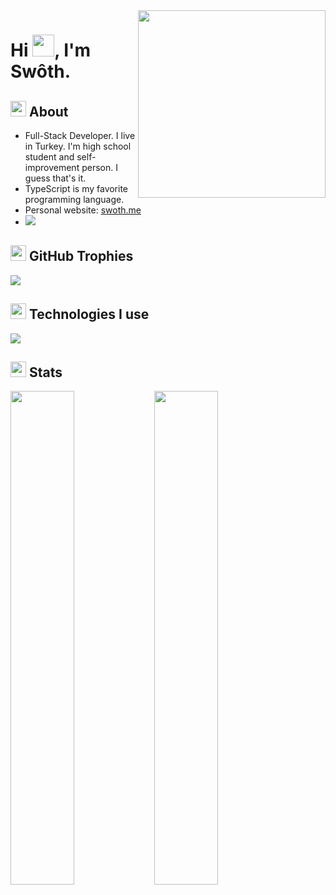 

<img width="300" align="right" src="https://i.ibb.co/FDrdkJ9/IMG-4578.png" />

<h1>Hi <img width="35" src="https://emojipedia-us.s3.dualstack.us-west-1.amazonaws.com/thumbs/120/apple/325/waving-hand_light-skin-tone_1f44b-1f3fb_1f3fb.png" />, I'm Swôth.</h1>

<h2><img width="25" src="https://emojipedia-us.s3.dualstack.us-west-1.amazonaws.com/thumbs/120/apple/325/magnifying-glass-tilted-right_1f50e.png" /> About</h2>

- Full-Stack Developer. I live in Turkey. I'm high school <br/> student and self-improvement person. I guess that's it.
- TypeScript is my favorite programming language.
- Personal website: [swoth.me](https://swoth.me)
- ![](https://komarev.com/ghpvc/?username=swothh&style=for-the-badge)

<h2 width="100%"><img width="25" src="https://emojipedia-us.s3.dualstack.us-west-1.amazonaws.com/thumbs/120/apple/325/trophy_1f3c6.png" /> GitHub Trophies</h2>
<img src="https://github-profile-trophy.vercel.app/?username=swothh&theme=darkhub&no-frame=true&margin-w=15&margin-h=15" />

<h2 width="100%"><img width="25" src="https://emojipedia-us.s3.dualstack.us-west-1.amazonaws.com/thumbs/120/apple/325/gear_2699-fe0f.png" /> Technologies I use</h2>
<img src="https://skillicons.dev/icons?i=alpinejs,bootstrap,java,css,sass,html,js,ts,php,react,vue,svelte,next,nuxt,mongodb,discord,cloudflare,codepen,electron,express,fastapi,tailwindcss,git,github,heroku,nodejs,webpack,markdown,netlify,pug" />

<h2 width="100%"><img width="25" src="https://emojipedia-us.s3.dualstack.us-west-1.amazonaws.com/thumbs/120/apple/325/sparkles_2728.png" /> Stats</h2>
<img align="left" width="45%" src="https://github-readme-stats.vercel.app/api?username=swothh&show_icons=true&theme=react&hide_border=true&bg_color=0D1117">
<img align="left" width="45%" src="https://github-readme-streak-stats.herokuapp.com/?user=swothh&theme=black-ice&hide_border=true&stroke=0000&background=0D1117">
